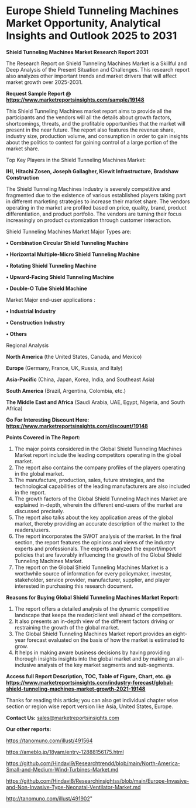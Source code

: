 # Europe Shield Tunneling Machines Market Opportunity, Analytical Insights and Outlook 2025 to 2031

<strong>Shield Tunneling Machines Market Research Report 2031</strong>

The Research Report on Shield Tunneling Machines Market is a Skillful and Deep Analysis of the Present Situation and Challenges. This research report also analyzes other important trends and market drivers that will affect market growth over 2025-2031.

<strong>Request Sample Report @ <a href=https://www.marketreportsinsights.com/sample/19148>https://www.marketreportsinsights.com/sample/19148</a></strong>

This Shield Tunneling Machines market report aims to provide all the participants and the vendors will all the details about growth factors, shortcomings, threats, and the profitable opportunities that the market will present in the near future. The report also features the revenue share, industry size, production volume, and consumption in order to gain insights about the politics to contest for gaining control of a large portion of the market share.

Top Key Players in the Shield Tunneling Machines Market:

<strong>IHI, Hitachi Zosen, Joseph Gallagher, Kiewit Infrastructure, Bradshaw Construction</strong>

The Shield Tunneling Machines Industry is severely competitive and fragmented due to the existence of various established players taking part in different marketing strategies to increase their market share. The vendors operating in the market are profiled based on price, quality, brand, product differentiation, and product portfolio. The vendors are turning their focus increasingly on product customization through customer interaction.

Shield Tunneling Machines Market Major Types are:

<strong>• Combination Circular Shield Tunneling Machine

• Horizontal Multiple-Micro Shield Tunneling Machine

• Rotating Shield Tunneling Machine

• Upward-Facing Shield Tunneling Machine

• Double-O Tube Shield Machine</strong>

Market Major end-user applications :

<strong>• Industrial Industry

• Construction Industry

• Others</strong>

Regional Analysis

</u><strong><b>North America</b></strong> (the United States, Canada, and Mexico)

<strong><b>Europe </b></strong>(Germany, France, UK, Russia, and Italy)

<strong><b>Asia-Pacific</b></strong> (China, Japan, Korea, India, and Southeast Asia)

<strong><b>South America</b></strong> (Brazil, Argentina, Colombia, etc.)

<strong><b>The Middle East and Africa</b></strong> (Saudi Arabia, UAE, Egypt, Nigeria, and South Africa)

<strong>Go For Interesting Discount Here: <a href=https://www.marketreportsinsights.com/discount/19148>https://www.marketreportsinsights.com/discount/19148</a></strong>

<strong>Points Covered in The Report:</strong>
<ol>
  <li>The major points considered in the Global Shield Tunneling Machines Market report include the leading competitors operating in the global market.</li>
  <li>The report also contains the company profiles of the players operating in the global market.</li>
  <li>The manufacture, production, sales, future strategies, and the technological capabilities of the leading manufacturers are also included in the report.</li>
  <li>The growth factors of the Global Shield Tunneling Machines Market are explained in-depth, wherein the different end-users of the market are discussed precisely.</li>
  <li>The report also talks about the key application areas of the global market, thereby providing an accurate description of the market to the readers/users.</li>
  <li>The report incorporates the SWOT analysis of the market. In the final section, the report features the opinions and views of the industry experts and professionals. The experts analyzed the export/import policies that are favorably influencing the growth of the Global Shield Tunneling Machines Market.</li>
  <li>The report on the Global Shield Tunneling Machines Market is a worthwhile source of information for every policymaker, investor, stakeholder, service provider, manufacturer, supplier, and player interested in purchasing this research document.</li>
</ol>
<strong>Reasons for Buying Global Shield Tunneling Machines Market Report:</strong>

<ol>
  <li>The report offers a detailed analysis of the dynamic competitive landscape that keeps the reader/client well ahead of the competitors.</li>
  <li>It also presents an in-depth view of the different factors driving or restraining the growth of the global market.</li>
  <li>The Global Shield Tunneling Machines Market report provides an eight-year forecast evaluated on the basis of how the market is estimated to grow.</li>
  <li>It helps in making aware business decisions by having providing thorough insights insights into the global market and by making an all-inclusive analysis of the key market segments and sub-segments.</li>
</ol>
<strong>Access full Report Description, TOC, Table of Figure, Chart, etc. @ <a href=https://www.marketreportsinsights.com/industry-forecast/global-shield-tunneling-machines-market-growth-2021-19148>https://www.marketreportsinsights.com/industry-forecast/global-shield-tunneling-machines-market-growth-2021-19148</a></strong>


Thanks for reading this article; you can also get individual chapter wise section or region wise report version like Asia, United States, Europe.

<strong>Contact Us:</strong>
sales@marketreportsinsights.com

<strong>Our other reports:</strong>

<a href=https://tanomuno.com/illust/491564>https://tanomuno.com/illust/491564</a>

<a href=https://ameblo.jp/18yam/entry-12888156175.html>https://ameblo.jp/18yam/entry-12888156175.html</a>

<a href=https://github.com/Hindavi9/Researchtrendd/blob/main/North-America-Small-and-Medium-Wind-Turbines-Market.md>https://github.com/Hindavi9/Researchtrendd/blob/main/North-America-Small-and-Medium-Wind-Turbines-Market.md</a>

<a href=https://github.com/Hindavi8/Researchinsightss/blob/main/Europe-Invasive-and-Non-Invasive-Type-Neonatal-Ventilator-Market.md>https://github.com/Hindavi8/Researchinsightss/blob/main/Europe-Invasive-and-Non-Invasive-Type-Neonatal-Ventilator-Market.md</a>

<a href=http://tanomuno.com/illust/491902>http://tanomuno.com/illust/491902</a>"
